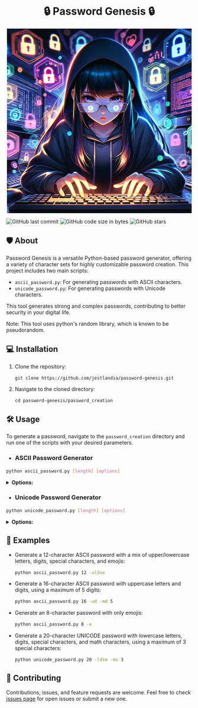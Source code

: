 <h1 align='center'>🔒 Password Genesis 🔒</h1>

<p align="center">
  <img src="password-genesis.png" alt="password-genesis.png" width="500" style="display: block; margin: 0 auto;">
</p>

![GitHub last commit](https://img.shields.io/github/last-commit/jestlandia/password-genesis)
![GitHub code size in bytes](https://img.shields.io/github/languages/code-size/jestlandia/password-genesis)
![GitHub stars](https://img.shields.io/github/stars/jestlandia/password-genesis?style=social)

## 🛡️ About

Password Genesis is a versatile Python-based password generator, offering a variety of character sets for highly customizable password creation. This project includes two main scripts:
- `ascii_password.py`: For generating passwords with ASCII characters.
- `unicode_password.py`: For generating passwords with Unicode characters.

This tool generates strong and complex passwords, contributing to better security in your digital life. 

Note: This tool uses python's random library, which is known to be pseudorandom. 


## 💻 Installation

1. Clone the repository:
   ```
   git clone https://github.com/jestlandia/password-genesis.git
   ```
2. Navigate to the cloned directory:
   ```
   cd password-genesis/password_creation
   ```

## 🛠️ Usage

To generate a password, navigate to the `password_creation` directory and run one of the scripts with your desired parameters.

- ### ASCII Password Generator

```bash
python ascii_password.py [length] [options]
```
<details>
  <summary><b>Options:</b></summary>
 
| Option | Description |
| ------ | ----------- |
| `-u, --uppercase` | Include uppercase letters. |
| `-l, --lowercase` | Include lowercase letters. |
| `-d, --digits` | Include digits. |
| `-s, --special` | Include special characters. |
| `-e, --emojis` | Include emojis. |
| `-mu, --max_uppercase [int]` | Maximum number of uppercase characters. |
| `-ml, --max_lowercase [int]` | Maximum number of lowercase characters. |
| `-md, --max_digits [int]` | Maximum number of digits. |
| `-ms, --max_special [int]` | Maximum number of special characters. |
| `-me, --max_emojis [int]` | Maximum number of emojis. |

</details> 

- ### Unicode Password Generator

```bash
python unicode_password.py [length] [options]
```
<details>
  <summary><b>Options:</b></summary>
 
| Option | Description |
| ------ | ----------- |
| `-u, --uppercase` | Include uppercase letters. |
| `-l, --lowercase` | Include lowercase letters. |
| `-d, --digits` | Include digits. |
| `-s, --special` | Include special characters. |
| `-m, --math` | Include special characters. |
| `-e, --emojis` | Include emojis. |
| `-mu, --max_uppercase [int]` | Maximum number of uppercase characters. |
| `-ml, --max_lowercase [int]` | Maximum number of lowercase characters. |
| `-md, --max_digits [int]` | Maximum number of digits. |
| `-ms, --max_special [int]` | Maximum number of special characters. |
| `-mm, --max_math [int]` | Maximum number of special characters. |
| `-me, --max_emojis [int]` | Maximum number of emojis. |

</details> 

## 🌟 Examples

- Generate a 12-character ASCII password with a mix of upper/lowercase letters, digits, special characters, and emojis:
  ```bash
  python ascii_password.py 12 -uldse
  ```
- Generate a 16-character ASCII password with uppercase letters and digits, using a maximum of 5 digits:
  ```bash
  python ascii_password.py 16 -ud -md 5
  ```
- Generate an 8-character password with only emojis:
  ```bash
  python ascii_password.py 8 -e
  ```
- Generate a 20-character UNICODE password with lowercase letters, digits, special characters, and math characters, using a maximum of 3 special characters:
  ```bash
  python unicode_password.py 20 -ldsm -ms 3
  ```

## 🤝 Contributing

Contributions, issues, and feature requests are welcome. Feel free to check [issues page](https://github.com/jestlandia/password-genesis/issues) for open issues or submit a new one.


